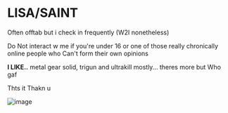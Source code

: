 # LISA/SAINT

Often offtab but i check in frequently (W2I nonetheless)

Do Not interact w me if you're under 16 or one of those really chronically online people who Can't form their own opinions

**I LIKE..** metal gear solid, trigun and ultrakill mostly... theres more but Who gaf

Thts it Thakn u

![image](https://files.catbox.moe/3340il.gif)
